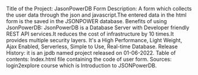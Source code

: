 Title of the Project: JasonPowerDB Form
Description: A form which collects the user data through the json and javascript.The entered data in the html form is the saved in the JSONPOWER database.
Benefits of using JsonPowerDB: JsonPowerDB is a Database Server with Developer friendly REST API services.It reduces the cost of infrastructure by 10 times.It provides multiple security layers. It's a High Performance, Light Weight, Ajax Enabled, Serverless, Simple to Use, Real-time Database.
Release History: it is an jpdb named project released on 01-06-2022.
Table of contents: Index.html file containing the code of user form.
Sources: login2explore course which is Introduction to JSONPowerDB.

